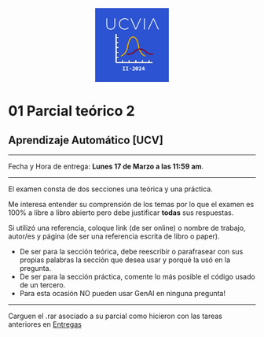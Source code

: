 <div><center><img src="ucvia-ii-2024.png\" width=150"/> </center></div>

# 01 Parcial teórico 2

## Aprendizaje Automático [UCV]
----

Fecha y Hora de entrega: **Lunes 17 de Marzo a las 11:59 am**.

---- 

El examen consta de dos secciones una teórica y una práctica.

Me interesa entender su comprensión de los temas por lo que el examen es 100% a libre a libro abierto pero debe justificar **todas** sus respuestas.

Si utilizó una referencia, coloque link (de ser online) o nombre de trabajo, autor/es y página (de ser una referencia escrita de libro o paper).
- De ser para la sección teórica, debe reescribir o parafrasear con sus propias palabras la sección que desea usar y porqué la usó en la pregunta.
- De ser para la sección práctica, comente lo más posible el código usado de un tercero.
- Para esta ocasión NO pueden usar GenAI en ninguna pregunta!

-----

Carguen el .rar asociado a su parcial como hicieron con las tareas anteriores en [Entregas](https://ml.ucv.ai/entregas)
